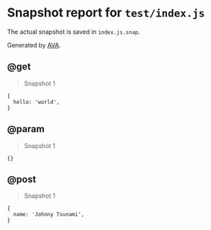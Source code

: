 # Snapshot report for `test/index.js`

The actual snapshot is saved in `index.js.snap`.

Generated by [AVA](https://ava.li).

## @get

> Snapshot 1

    {
      hello: 'world',
    }

## @param

> Snapshot 1

    {}

## @post

> Snapshot 1

    {
      name: 'Johnny Tsunami',
    }
